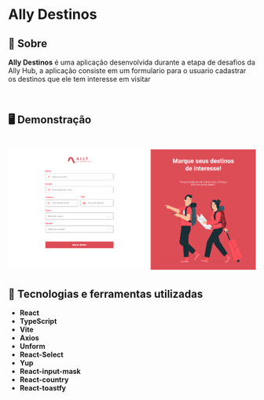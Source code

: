 # Ally Destinos

## 📝 Sobre

**Ally Destinos** é uma aplicação desenvolvida durante a etapa de desafios da Ally Hub, a aplicação consiste em um formulario para o usuario cadastrar os destinos que ele tem interesse em visitar



<br/>

## 🖥️ Demonstração

<h1>
    <img src="cadastro.png"
    <img src="tickets.png"
</h1> 
  

<br/>


## 🚀 Tecnologias e ferramentas utilizadas

- **React**
- **TypeScript**
- **Vite**
- **Axios**
- **Unform**
- **React-Select**
- **Yup**
- **React-input-mask**
- **React-country**
- **React-toastfy**

<br/>



